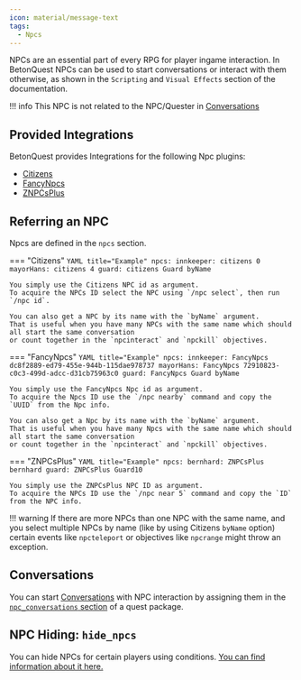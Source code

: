 ```yaml
---
icon: material/message-text
tags:
  - Npcs
---
```


NPCs are an essential part of every RPG for player ingame interaction.
In BetonQuest NPCs can be used to start conversations or interact with them otherwise,
as shown in the `Scripting` and `Visual Effects` section of the documentation.

!!! info
    This NPC is not related to the NPC/Quester in [Conversations](Conversations.md)

## Provided Integrations

BetonQuest provides Integrations for the following Npc plugins:

- [Citizens](../Scripting/Building-Blocks/Integration-List.md#citizens)
- [FancyNpcs](../Scripting/Building-Blocks/Integration-List.md#fancynpcs)
- [ZNPCsPlus](../Scripting/Building-Blocks/Integration-List.md#znpcsplus)

## Referring an NPC

Npcs are defined in the `npcs` section.

=== "Citizens"
    ```YAML title="Example"
    npcs:
      innkeeper: citizens 0
      mayorHans: citizens 4
      guard: citizens Guard byName
    ```
   
   
    You simply use the Citizens NPC id as argument.
    To acquire the NPCs ID select the NPC using `/npc select`, then run `/npc id`.
 
    You can also get a NPC by its name with the `byName` argument.
    That is useful when you have many NPCs with the same name which should all start the same conversation
    or count together in the `npcinteract` and `npckill` objectives.
        
=== "FancyNpcs"
    ```YAML title="Example"
    npcs:
      innkeeper: FancyNpcs dc8f2889-ed79-455e-944b-115dae978737
      mayorHans: FancyNpcs 72910823-c0c3-499d-adcc-d31cb75963c0
      guard: FancyNpcs Guard byName
    ```
    
    You simply use the FancyNpcs Npc id as argument.
    To acquire the Npcs ID use the `/npc nearby` command and copy the `UUID` from the Npc info.
    
    You can also get a Npc by its name with the `byName` argument.
    That is useful when you have many Npcs with the same name which should all start the same conversation
    or count together in the `npcinteract` and `npckill` objectives.
        
=== "ZNPCsPlus"
    ```YAML title="Example"
    npcs:
      bernhard: ZNPCsPlus bernhard
      guard: ZNPCsPlus Guard10
    ```
    
    You simply use the ZNPCsPlus NPC ID as argument.
    To acquire the NPCs ID use the `/npc near 5` command and copy the `ID` from the NPC info.

!!! warning
    If there are more NPCs than one NPC with the same name, and you select multiple NPCs by name (like by using 
    Citizens `byName` option) certain events like `npcteleport` or objectives like `npcrange` might throw an exception.
## Conversations

You can start [Conversations](Conversations.md) with NPC interaction by assigning them in the
[`npc_conversations` section](Conversations.md#binding-conversations-to-npcs) of a quest package.

## NPC Hiding: `hide_npcs`
You can hide NPCs for certain players using conditions.
[You can find information about it here.](../Visual-Effects/NPC-Effects/NPC-Hiding.md)

